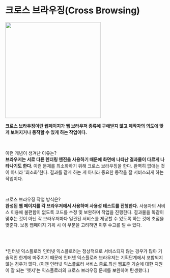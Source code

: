 # 크로스 브라우징(Cross Browsing)

<image style="width:300px" src="https://www.scientecheasy.com/wp-content/uploads/2019/04/cross-browser-testing.png"/>

<strong>크로스 브라우징이란 웹페이지가 웹 브라우저 종류에 구애받지 않고 제작자의 의도에 맞게 보여지거나 동작할 수 있게 하는 작업이다.</strong>

</br>

이런 개념이 생겨난 이유는? </br>
<strong>브라우저는 서로 다른 렌더링 엔진을 사용하기 때문에 화면에 나타난 결과물이 다르게 나타나기도 한다. </strong> 이런 문제를 최소화하기 위해 크로스 브라우징을 한다. 완벽히 없애는 것이 아니라 '최소화'한다. 결과를 같게 하는 게 아니라 중요한 동작을 잘 서비스되게 하는 작업이다.

</br>

크로스 브라우징 작업 방식은?</br>
<strong>완성된 웹 페이지를 각 브라우저에서 사용하며 사용성 테스트를 진행한다.</strong> 사용자의 서비스 이용에 불편함이 없도록 코드를 수정 및 보완하며 작업을 진행한다. 결과물을 똑같이 맞추는 것이 아닌 각 브라우저마다 일관된 서비스를 제공할 수 있도록 하는 것에 초점을 맞춘다.
보통 웹페이지 기획 시 이 부분을 고려하면 이후 수고를 덜 수 있다.

</br></br>

*인터넷 익스플로러
인터넷 익스플로러는 정상적으로 서비스되지 않는 경우가 많아 기술적인 한계에 마주치기 때문에 인터넷 익스플로러 브라우저는 기획단계에서 포함되지 않는 경우가 많다. (이젠 인터넷 익스플로러 서비스 종료.최신 웹표준 기술에 대한 지원이 잘 되는 '엣지'는 익스플로러의 크로스 브라우징 문제를 보완하여 탄생했다.)